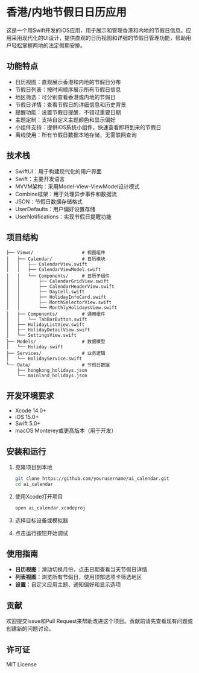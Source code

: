 # 香港/内地节假日日历应用

这是一个用Swift开发的iOS应用，用于展示和管理香港和内地的节假日信息。应用采用现代化的UI设计，提供直观的日历视图和详细的节假日管理功能，帮助用户轻松掌握两地的法定假期安排。

## 功能特点

- 日历视图：直观展示香港和内地的节假日分布
- 节假日列表：按时间顺序展示所有节假日信息
- 地区筛选：可分别查看香港或内地的节假日
- 节假日详情：查看节假日的详细信息和历史背景
- 提醒功能：设置节假日提醒，不错过重要日期
- 主题定制：支持自定义主题颜色和显示偏好
- 小组件支持：提供iOS系统小组件，快速查看即将到来的节假日
- 离线使用：所有节假日数据本地存储，无需联网查询

## 技术栈

- SwiftUI：用于构建现代化的用户界面
- Swift：主要开发语言
- MVVM架构：采用Model-View-ViewModel设计模式
- Combine框架：用于处理异步事件和数据流
- JSON：节假日数据存储格式
- UserDefaults：用户偏好设置存储
- UserNotifications：实现节假日提醒功能

## 项目结构

```
├── Views/                  # 视图组件
│   ├── Calendar/           # 日历模块
│   │   ├── CalendarView.swift
│   │   ├── CalendarViewModel.swift
│   │   └── Components/     # 日历子组件
│   │       ├── CalendarGridView.swift
│   │       ├── CalendarHeaderView.swift
│   │       ├── DayCell.swift
│   │       ├── HolidayInfoCard.swift
│   │       ├── MonthSelectorView.swift
│   │       └── MonthlyHolidaysView.swift
│   ├── Components/         # 通用组件
│   │   └── TabBarButton.swift
│   ├── HolidayListView.swift
│   ├── HolidayDetailView.swift
│   └── SettingsView.swift
├── Models/                 # 数据模型
│   └── Holiday.swift
├── Services/               # 业务逻辑
│   └── HolidayService.swift
└── Data/                   # 节假日数据
    ├── hongkong_holidays.json
    └── mainland_holidays.json
```

## 开发环境要求

- Xcode 14.0+
- iOS 15.0+
- Swift 5.0+
- macOS Monterey或更高版本（用于开发）

## 安装和运行

1. 克隆项目到本地
   ```bash
   git clone https://github.com/yourusername/ai_calendar.git
   cd ai_calendar
   ```

2. 使用Xcode打开项目
   ```bash
   open ai_calendar.xcodeproj
   ```

3. 选择目标设备或模拟器

4. 点击运行按钮开始调试

## 使用指南

- **日历视图**：滑动切换月份，点击日期查看当天节假日详情
- **列表视图**：浏览所有节假日，使用顶部选项卡筛选地区
- **设置**：自定义应用主题、通知偏好和显示选项

## 贡献

欢迎提交Issue和Pull Request来帮助改进这个项目。贡献前请先查看现有问题或创建新的问题讨论。

## 许可证

MIT License